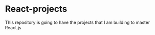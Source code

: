 # React-projects

This repository is going to have the projects that I am building to master React.js
